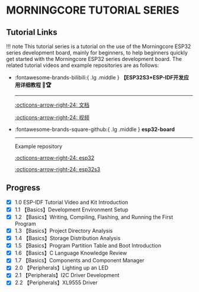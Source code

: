 # MORNINGCORE TUTORIAL SERIES

## Tutorial Links

!!! note
    This tutorial series is a tutorial on the use of the Morningcore ESP32 series development board, mainly for beginners, to help beginners quickly get started with the Morningcore ESP32 series development board. The related tutorial videos and example repositories are as follows:

<div class="grid cards" markdown>

-   :fontawesome-brands-bilibili:{ .lg .middle } __【ESP32S3+ESP-IDF开发应用详细教程 🎯🏆__

    ---

    [:octicons-arrow-right-24: <a href="https://scncvufhvv9t.feishu.cn/wiki/Lk0Nw0kN3iZVAfkNOIBcIWIVnm9" target="_blank"> 文档 </a>](#)

    [:octicons-arrow-right-24: <a href="https://www.bilibili.com/video/BV1K3HvzEEDj/?spm_id_from=333.1387.homepage.video_card.click&vd_source=5a427660f0337fedc22d4803661d493f" target="_blank"> 视频 </a>](#)


-   :fontawesome-brands-square-github:{ .lg .middle } __esp32-board__

    ---

    Example repository

    [:octicons-arrow-right-24: <a href="https://gitee.com/vi-iot/esp32-board.git" target="_blank"> esp32 </a>](#)

    [:octicons-arrow-right-24: <a href="hhttps://gitee.com/vi-iot/esp32s3-board.git" target="_blank"> esp32s3 </a>](#)


</div>

## Progress

- [x] 1.0 ESP-IDF Tutorial Video and Kit Introduction
- [x] 1.1 【Basics】Development Environment Setup
- [x] 1.2 【Basics】Writing, Compiling, Flashing, and Running the First Program
- [x] 1.3 【Basics】Project Directory Analysis
- [x] 1.4 【Basics】Storage Distribution Analysis
- [x] 1.5 【Basics】Program Partition Table and Boot Introduction
- [x] 1.6 【Basics】C Language Knowledge Review
- [x] 1.7 【Basics】Components and Component Manager
- [x] 2.0 【Peripherals】Lighting up an LED
- [x] 2.1 【Peripherals】I2C Driver Development
- [x] 2.2 【Peripherals】XL9555 Driver